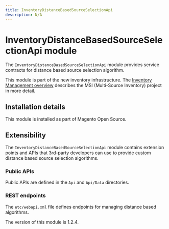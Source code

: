 ```yaml
---
title: InventoryDistanceBasedSourceSelectionApi
description: N/A
---
```


# InventoryDistanceBasedSourceSelectionApi module

The `InventoryDistanceBasedSourceSelectionApi` module provides service contracts for distance based source selection algorithm.

This module is part of the new inventory infrastructure. The
[Inventory Management overview](https://developer.adobe.com/commerce/webapi/rest/inventory/index.html)
describes the MSI (Multi-Source Inventory) project in more detail.

## Installation details

This module is installed as part of Magento Open Source.

## Extensibility

The `InventoryDistanceBasedSourceSelectionApi` module contains extension points and APIs that 3rd-party developers
can use to provide custom distance based source selection algorithms.

### Public APIs

Public APIs are defined in the `Api` and `Api/Data` directories.

### REST endpoints

The `etc/webapi.xml` file defines endpoints for managing distance based algorithms.

<InlineAlert slots="text" />
The version of this module is 1.2.4.
